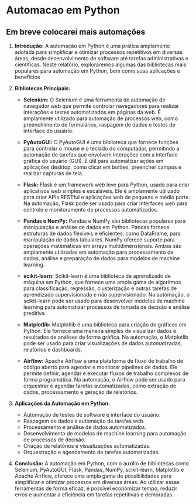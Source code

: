 # Automacao em Python

   ## **Em breve colocarei mais automações**
   
1. **Introdução:**
   A automação em Python é uma prática amplamente adotada para simplificar e otimizar processos repetitivos em diversas áreas, desde desenvolvimento de software até tarefas administrativas e científicas. Neste relatório, exploraremos algumas das bibliotecas mais populares para automação em Python, bem como suas aplicações e benefícios

2. **Bibliotecas Principais:**

   - **Selenium:** O Selenium é uma ferramenta de automação de navegador web que permite controlar navegadores para realizar interações e testes automatizados em páginas da web. É amplamente utilizado para automação de processos web, como preenchimento de formulários, raspagem de dados e testes de interface do usuário.

   - **PyAutoGUI:** O PyAutoGUI é uma biblioteca que fornece funções para controlar o mouse e o teclado do computador, permitindo a automação de tarefas que envolvem interações com a interface gráfica do usuário (GUI). É útil para automatizar ações em aplicações desktop, como clicar em botões, preencher campos e realizar capturas de tela.

   - **Flask:** Flask é um framework web leve para Python, usado para criar aplicativos web simples e escaláveis. Ele é amplamente utilizado para criar APIs RESTful e aplicações web de pequeno e médio porte. Na automação, Flask pode ser usado para criar interfaces web para controle e monitoramento de processos automatizados.

   - **Pandas e NumPy:** Pandas e NumPy são bibliotecas populares para manipulação e análise de dados em Python. Pandas fornece estruturas de dados flexíveis e eficientes, como DataFrame, para manipulação de dados tabulares. NumPy oferece suporte para operações matemáticas em arrays multidimensionais. Ambas são amplamente utilizadas em automação para processamento de dados, análise e preparação de dados para modelos de machine learning.

   - **scikit-learn:** Scikit-learn é uma biblioteca de aprendizado de máquina em Python, que fornece uma ampla gama de algoritmos para classificação, regressão, clusterização e outras tarefas de aprendizado supervisionado e não supervisionado. Na automação, o scikit-learn pode ser usado para desenvolver modelos de machine learning para automatizar processos de tomada de decisão e análise preditiva.

   - **Matplotlib:** Matplotlib é uma biblioteca para criação de gráficos em Python. Ele fornece uma maneira simples de visualizar dados e resultados de análises de forma gráfica. Na automação, o Matplotlib pode ser usado para criar visualizações de dados automatizadas, relatórios e dashboards.

   - **Airflow:** Apache Airflow é uma plataforma de fluxo de trabalho de código aberto para agendar e monitorar pipelines de dados. Ele permite definir, agendar e executar fluxos de trabalho complexos de forma programática. Na automação, o Airflow pode ser usado para orquestrar e agendar tarefas automatizadas, como extração de dados, processamento e geração de relatórios.

3. **Aplicações da Automação em Python:**
   - Automação de testes de software e interface do usuário.
   - Raspagem de dados e automação de tarefas web.
   - Processamento e análise de dados automatizados.
   - Desenvolvimento de modelos de machine learning para automação de processos de decisão.
   - Criação de relatórios e visualizações automatizadas.
   - Orquestração e agendamento de tarefas automatizadas.

4. **Conclusão:**
   A automação em Python, com o auxílio de bibliotecas como Selenium, PyAutoGUI, Flask, Pandas, NumPy, scikit-learn, Matplotlib e Apache Airflow, oferece uma ampla gama de possibilidades para simplificar e otimizar processos em diversas áreas. Ao utilizar essas ferramentas de forma eficaz, é possível economizar tempo, reduzir erros e aumentar a eficiência em tarefas repetitivas e demoradas.
